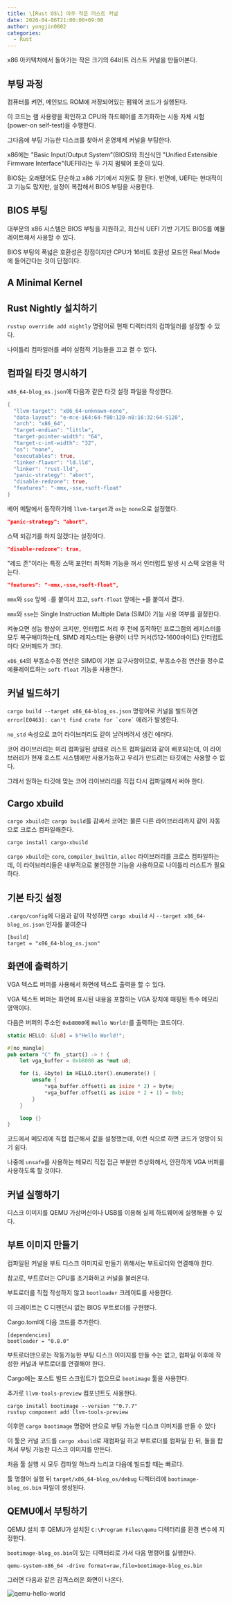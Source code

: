 ```yaml
---
title: \[Rust OS\] 아주 작은 러스트 커널
date: 2020-04-06T21:00:00+09:00
author: yongjin0802
categories:
  - Rust
---
```


x86 아키텍처에서 돌아가는 작은 크기의 64비트 러스트 커널을 만들어본다.

## 부팅 과정

컴퓨터를 켜면, 메인보드 ROM에 저장되어있는 펌웨어 코드가 실행된다.

이 코드는 램 사용량을 확인하고 CPU와 하드웨어를 초기화하는 시동 자체 시험(power-on self-test)을 수행한다.

그다음에 부팅 가능한 디스크를 찾아서 운영체제 커널을 부팅한다.

x86에는 "Basic Input/Output System"(BIOS)와 최신식인 "Unified Extensible Firmware Interface"(UEFI)라는 두 가지 펌웨어 표준이 있다.

BIOS는 오래됐어도 단순하고 x86 기기에서 지원도 잘 된다. 반면에, UEFI는 현대적이고 기능도 많지만, 설정이 복잡해서 BIOS 부팅을 사용한다.

## BIOS 부팅

대부분의 x86 시스템은 BIOS 부팅을 지원하고, 최신식 UEFI 기반 기기도 BIOS를 예뮬레이트해서 사용할 수 있다.

BIOS 부팅의 폭넓은 호환성은 장점이지만 CPU가 16비트 호환성 모드인 Real Mode에 들어간다는 것이 단점이다.

## A Minimal Kernel

## Rust Nightly 설치하기

`rustup override add nightly` 명령어로 현재 디렉터리의 컴파일러를 설정할 수 있다.

나이틀리 컴파일러를 써야 실험적 기능들을 끄고 켤 수 있다.

## 컴파일 타깃 명시하기

`x86_64-blog_os.json`에 다음과 같은 타깃 설정 파일을 작성한다.

```rust
{
  "llvm-target": "x86_64-unknown-none",
  "data-layout": "e-m:e-i64:64-f80:128-n8:16:32:64-S128",
  "arch": "x86_64",
  "target-endian": "little",
  "target-pointer-width": "64",
  "target-c-int-width": "32",
  "os": "none",
  "executables": true,
  "linker-flavor": "ld.lld",
  "linker": "rust-lld",
  "panic-strategy": "abort",
  "disable-redzone": true,
  "features": "-mmx,-sse,+soft-float"
}
```

베어 메탈에서 동작하기에 `llvm-target`과 `os`는 `none`으로 설정했다.

```json
"panic-strategy": "abort",
```

스택 되감기를 하지 않겠다는 설정이다.

```json
"disable-redzone": true,
```

"레드 존"이라는 특정 스택 포인터 최적화 기능을 꺼서 인터럽트 발생 시 스택 오염을 막는다.

```json
"features": "-mmx,-sse,+soft-float",
```

`mmx`와 `sse` 앞에 `-`를 붙여서 끄고, `soft-float` 앞에는 `+`를 붙여서 켰다.

`mmx`와 `sse`는 Single Instruction Multiple Data (SIMD) 기능 사용 여부를 결정한다.

켜놓으면 성능 향상이 크지만, 인터럽트 처리 후 전에 동작하던 프로그램의 레지스터를 모두 복구해야하는데, SIMD 레지스터는 용량이 너무 커서(512-1600바이트) 인터럽트마다 오버헤드가 크다.

`x86_64`의 부동소수점 연산은 SIMD이 기본 요구사항이므로, 부동소수점 연산을 정수로 에뮬레이트하는 `soft-float` 기능을 사용한다.

## 커널 빌드하기

`cargo build --target x86_64-blog_os.json` 명령어로 커널을 빌드하면 `` error[E0463]: can't find crate for `core` `` 에러가 발생한다.

`no_std` 속성으로 코어 라이브러리도 같이 날려버려서 생긴 에러다.

코어 라이브러리는 미리 컴파일된 상태로 러스트 컴파일러와 같이 배포되는데, 이 라이브러리가 현재 호스트 시스템에만 사용가능하고 우리가 만드려는 타깃에는 사용할 수 없다.

그래서 원하는 타깃에 맞는 코어 라이브러리를 직접 다시 컴파일해서 써야 한다.

## Cargo xbuild

`cargo xbuild`는 `cargo build`를 감싸서 코어는 물론 다른 라이브러리까지 같이 자동으로 크로스 컴파일해준다.

`cargo install cargo-xbuild`

`cargo xbuild`는 `core`, `compiler_builtin`, `alloc` 라이브러리를 크로스 컴파일하는데, 이 라이브러리들은 내부적으로 불안정한 기능을 사용하므로 나이틀리 러스트가 필요하다.

## 기본 타깃 설정

`.cargo/config`에 다음과 같이 작성하면 `cargo xbuild` 시 `--target x86_64-blog_os.json` 인자를 붙여준다

```
[build]
target = "x86_64-blog_os.json"
```

## 화면에 출력하기

VGA 텍스트 버퍼를 사용해서 화면에 텍스트 출력을 할 수 있다.

VGA 텍스트 버퍼는 화면에 표시된 내용을 포함하는 VGA 장치에 매핑된 특수 메모리 영역이다.

다음은 버퍼의 주소인 `0xb8000`에 `Hello World!`를 출력하는 코드이다.

```rust
static HELLO: &[u8] = b"Hello World!";

#[no_mangle]
pub extern "C" fn _start() -> ! {
    let vga_buffer = 0xb8000 as *mut u8;

    for (i, &byte) in HELLO.iter().enumerate() {
        unsafe {
            *vga_buffer.offset(i as isize * 2) = byte;
            *vga_buffer.offset(i as isize * 2 + 1) = 0xb;
        }
    }

    loop {}
}
```

코드에서 메모리에 직접 접근해서 값을 설정했는데, 이런 식으로 하면 코드가 엉망이 되기 쉽다.

나중에 `unsafe`를 사용하는 메모리 직접 접근 부분만 추상화해서, 안전하게 VGA 버퍼를 사용하도록 할 것이다.

## 커널 실행하기

디스크 이미지를 QEMU 가상머신이나 USB를 이용해 실제 하드웨어에 실행해볼 수 있다.

## 부트 이미지 만들기

컴파일된 커널을 부트 디스크 이미지로 만들기 위해서는 부트로더와 연결해야 한다.

참고로, 부트로더는 CPU를 초기화하고 커널을 불러온다.

부트로더를 직접 작성하지 않고 `bootloader` 크레이트를 사용한다.

이 크레이트는 C 디펜던시 없는 BIOS 부트로더를 구현했다.

Cargo.toml에 다음 코드를 추가한다.

```
[dependencies]
bootloader = "0.8.0"
```

부트로더만으로는 작동가능한 부팅 디스크 이미지를 만들 수는 없고, 컴파일 이후에 작성한 커널과 부트로더를 연결해야 한다.

Cargo에는 포스트 빌드 스크립트가 없으므로 `bootimage` 툴을 사용한다.

추가로 `llvm-tools-preview` 컴포넌트도 사용한다.

```
cargo install bootimage --version "^0.7.7"
rustup component add llvm-tools-preview
```

이후엔 `cargo bootimage` 명령어 만으로 부팅 가능한 디스크 이미지를 만들 수 있다

이 툴은 커널 코드를 `cargo xbuild`로 재컴파일 하고 부트로더를 컴파일 한 뒤, 둘을 합쳐서 부팅 가능한 디스크 이미지를 만든다.

처음 툴 실행 시 모두 컴파일 하느라 느리고 다음에 빌드할 때는 빠르다.

툴 명령어 실행 뒤 `target/x86_64-blog_os/debug` 디렉터리에 `bootimage-blog_os.bin` 파일이 생성된다.

## QEMU에서 부팅하기

QEMU 설치 후 QEMU가 설치된 `C:\Program Files\qemu` 디렉터리를 환경 변수에 지정한다.

`bootimage-blog_os.bin`이 있는 디렉터리로 가서 다음 명령어를 실행한다.

```
qemu-system-x86_64 -drive format=raw,file=bootimage-blog_os.bin
```

그러면 다음과 같은 감격스러운 화면이 나온다.

![qemu-hello-world](https://user-images.githubusercontent.com/22253556/78552910-51477180-7843-11ea-844f-5f70a2a57e03.png)
